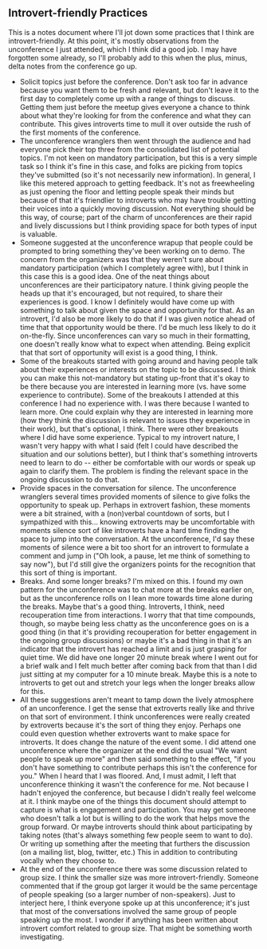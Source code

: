 ## Introvert-friendly Practices

This is a notes document where I'll jot down some practices that I think are introvert-friendly. At this point, it's mostly observations from the unconference I just attended, which I think did a good job. I may have forgotten some already, so I'll probably add to this when the plus, minus, delta notes from the conference go up.

* Solicit topics just before the conference. Don't ask too far in advance because you want them to be fresh and relevant, but don't leave it to the first day to completely come up with a range of things to discuss. Getting them just before the meetup gives everyone a chance to think about what they're looking for from the conference and what they can contribute. This gives introverts time to mull it over outside the rush of the first moments of the conference.
* The unconference wranglers then went through the audience and had everyone pick their top three from the consolidated list of potential topics. I'm not keen on mandatory participation, but this is a very simple task so I think it's fine in this case, and folks are picking from topics they've submitted (so it's not necessarily new information). In general, I like this metered approach to getting feedback. It's not as freewheeling as just opening the floor and letting people speak their minds but because of that it's friendlier to introverts who may have trouble getting their voices into a quickly moving discussion. Not everything should be this way, of course; part of the charm of unconferences are their rapid and lively discussions but I think providing space for both types of input is valuable.
* Someone suggested at the unconference wrapup that people could be prompted to bring something they've been working on to demo. The concern from the organizers was that they weren't sure about mandatory participation (which I completely agree with), but I think in this case this is a good idea. One of the neat things about unconferences are their participatory nature. I think giving people the heads up that it's encouraged, but not required, to share their experiences is good. I know I definitely would have come up with something to talk about given the space and opportunity for that. As an introvert, I'd also be more likely to do that if I was given notice ahead of time that that opportunity would be there. I'd be much less likely to do it on-the-fly. Since unconferences can vary so much in their formatting, one doesn't really know what to expect when attending. Being explicit that that sort of opportunity will exist is a good thing, I think.
* Some of the breakouts started with going around and having people talk about their experiences or interests on the topic to be discussed. I think you can make this not-mandatory but stating up-front that it's okay to be there because you are interested in learning more (vs. have some experience to contribute). Some of the breakouts I attended at this conference I had no experience with. I was there because I wanted to learn more. One could explain why they are interested in learning more (how they think the discussion is relevant to issues they experience in their work), but that's optional, I think. There were other breakouts where I did have some experience. Typical to my introvert nature, I wasn't very happy with what I said (felt I could have described the situation and our solutions better), but I think that's something introverts need to learn to do -- either be comfortable with our words or speak up again to clarify them. The problem is finding the relevant space in the ongoing discussion to do that.
* Provide spaces in the conversation for silence. The unconference wranglers several times provided moments of silence to give folks the opportunity to speak up. Perhaps in extrovert fashion, these moments were a bit strained, with a (non)verbal countdown of sorts, but I sympathized with this... knowing extroverts may be uncomfortable with moments silence sort of like introverts have a hard time finding the space to jump into the conversation. At the unconference, I'd say these moments of silence were a bit too short for an introvert to formulate a comment and jump in ("Oh look, a pause, let me think of something to say now"), but I'd still give the organizers points for the recognition that this sort of thing is important. 
* Breaks. And some longer breaks? I'm mixed on this. I found my own pattern for the unconference was to chat more at the breaks earlier on, but as the unconference rolls on I lean more towards time alone during the breaks. Maybe that's a good thing. Introverts, I think, need recouperation time from interactions. I worry that that time compounds, though, so maybe being less chatty as the unconference goes on is a good thing (in that it's providing recouperation for better engagement in the ongoing group discussions) or maybe it's a bad thing in that it's an indicator that the introvert has reached a limit and is just grasping for quiet time. We did have one longer 20 minute break where I went out for a brief walk and I felt much better after coming back from that than I did just sitting at my computer for a 10 minute break. Maybe this is a note to introverts to get out and stretch your legs when the longer breaks allow for this.
* All these suggestions aren't meant to tamp down the lively atmosphere of an unconference. I get the sense that extroverts really like and thrive on that sort of environment. I think unconferences were really created by extroverts because it's the sort of thing they enjoy. Perhaps one could even question whether extroverts want to make space for introverts. It does change the nature of the event some. I did attend one unconference where the organizer at the end did the usual "We want people to speak up more" and then said something to the effect, "if you don't have something to contribute perhaps this isn't the conference for you." When I heard that I was floored. And, I must admit, I left that unconference thinking it wasn't the conference for me. Not because I hadn't enjoyed the conference, but because I didn't really feel welcome at it. I think maybe one of the things this document should attempt to capture is what is engagement and participation. You may get someone who doesn't talk a lot but is willing to do the work that helps move the group forward. Or maybe introverts should think about participating by taking notes (that's always something few people seem to want to do). Or writing up something after the meeting that furthers the discussion (on a mailing list, blog, twitter, etc.) This in addition to contributing vocally when they choose to.
* At the end of the unconference there was some discussion related to group size. I think the smaller size was more introvert-friendly. Someone commented that if the group got larger it would be the same percentage of people speaking (so a larger number of non-speakers). Just to interject here, I think everyone spoke up at this unconference; it's just that most of the conversations involved the same group of people speaking up the most. I wonder if anything has been written about introvert comfort related to group size. That might be something worth investigating.
